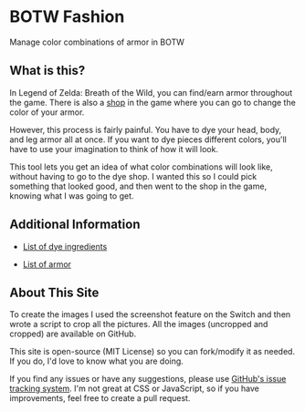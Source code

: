 # BOTW Fashion
Manage color combinations of armor in BOTW

## What is this?

In Legend of Zelda: Breath of the Wild, you can find/earn armor throughout the game. There is also a [shop](https://www.zeldadungeon.net/wiki/Kochi_Dye_Shop) in the game where you can go to change the color of your armor.

However, this process is fairly painful. You have to dye your head, body, and leg armor all at once. If you want to dye pieces different colors, you'll have to use your imagination to think of how it will look.

This tool lets you get an idea of what color combinations will look like, without having to go to the dye shop. I wanted this so I could pick something that looked good, and then went to the shop in the game, knowing what I was going to get.

## Additional Information

* [List of dye ingredients]( https://www.zeldadungeon.net/wiki/index.php?title=Kochi_Dye_Shop)

* [List of armor](https://www.zeldadungeon.net/wiki/Breath_of_the_Wild_Armor)

## About This Site

To create the images I used the screenshot feature on the Switch and then wrote a script to crop all the pictures. All the images (uncropped and cropped) are available on GitHub.

This site is open-source (MIT License) so you can fork/modify it as needed. If you do, I'd love to know what you are doing.

If you find any issues or have any suggestions, please use [GitHub's issue tracking system](https://github.com/mrnohr/botw-armor/issues). I'm not great at CSS or JavaScript, so if you have improvements, feel free to create a pull request.
